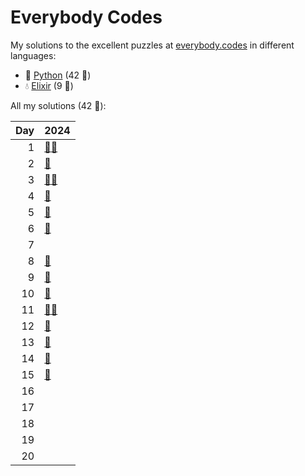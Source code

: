 # Everybody Codes

My solutions to the excellent puzzles at [everybody.codes](http://everybody.codes/) in different languages:

- 🐍 [Python](python/) (42 🦆)
- 💧 [Elixir](elixir/) (9 🦆)

All my solutions (42 🦆):

|   Day | 2024                                                                                                                              |
|------:|:----------------------------------------------------------------------------------------------------------------------------------|
|     1 | [🐍](python/2024_the_kingdom_of_algorithmia/01_the_battle_for_the_farmlands)[💧](elixir/lib/2024/01_the_battle_for_the_farmlands) |
|     2 | [🐍](python/2024_the_kingdom_of_algorithmia/02_the_runes_of_power)                                                                |
|     3 | [🐍](python/2024_the_kingdom_of_algorithmia/03_mining_maestro)[💧](elixir/lib/2024/03_mining_maestro)                             |
|     4 | [🐍](python/2024_the_kingdom_of_algorithmia/04_royal_smiths_puzzle)                                                               |
|     5 | [🐍](python/2024_the_kingdom_of_algorithmia/05_pseudo-random_clap_dance)                                                          |
|     6 | [🐍](python/2024_the_kingdom_of_algorithmia/06_the_tree_of_titans)                                                                |
|     7 |                                                                                                                                   |
|     8 | [🐍](python/2024_the_kingdom_of_algorithmia/08_a_shrine_for_nullpointer)                                                          |
|     9 | [🐍](python/2024_the_kingdom_of_algorithmia/09_sparkling_bugs)                                                                    |
|    10 | [🐍](python/2024_the_kingdom_of_algorithmia/10_shrine_needs_to_shine)                                                             |
|    11 | [🐍](python/2024_the_kingdom_of_algorithmia/11_biological_warfare)[💧](elixir/lib/2024/11_biological_warfare)                     |
|    12 | [🐍](python/2024_the_kingdom_of_algorithmia/12_desert_shower)                                                                     |
|    13 | [🐍](python/2024_the_kingdom_of_algorithmia/13_never_gonna_let_you_down)                                                          |
|    14 | [🐍](python/2024_the_kingdom_of_algorithmia/14_the_house_of_palms)                                                                |
|    15 | [🐍](python/2024_the_kingdom_of_algorithmia/15_from_the_herbalists_diary)                                                         |
|    16 |                                                                                                                                   |
|    17 |                                                                                                                                   |
|    18 |                                                                                                                                   |
|    19 |                                                                                                                                   |
|    20 |                                                                                                                                   |
